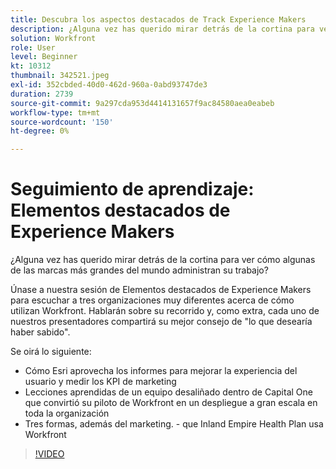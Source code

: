 ```yaml
---
title: Descubra los aspectos destacados de Track Experience Makers
description: ¿Alguna vez has querido mirar detrás de la cortina para ver cómo algunas de las marcas más grandes del mundo administran su trabajo?
solution: Workfront
role: User
level: Beginner
kt: 10312
thumbnail: 342521.jpeg
exl-id: 352cbded-40d0-462d-960a-0abd93747de3
duration: 2739
source-git-commit: 9a297cda953d4414131657f9ac84580aea0eabeb
workflow-type: tm+mt
source-wordcount: '150'
ht-degree: 0%

---
```


# Seguimiento de aprendizaje: Elementos destacados de Experience Makers

¿Alguna vez has querido mirar detrás de la cortina para ver cómo algunas de las marcas más grandes del mundo administran su trabajo?

Únase a nuestra sesión de Elementos destacados de Experience Makers para escuchar a tres organizaciones muy diferentes acerca de cómo utilizan Workfront. Hablarán sobre su recorrido y, como extra, cada uno de nuestros presentadores compartirá su mejor consejo de &quot;lo que desearía haber sabido&quot;.

Se oirá lo siguiente:

* Cómo Esri aprovecha los informes para mejorar la experiencia del usuario y medir los KPI de marketing
* Lecciones aprendidas de un equipo desaliñado dentro de Capital One que convirtió su piloto de Workfront en un despliegue a gran escala en toda la organización
* Tres formas, además del marketing. - que Inland Empire Health Plan usa Workfront

>[!VIDEO](https://video.tv.adobe.com/v/342521/?quality=12&learn=on)
